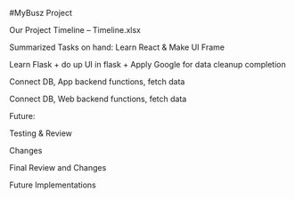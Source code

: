 #MyBusz Project

Our Project Timeline – Timeline.xlsx 

Summarized Tasks on hand:
Learn React & Make UI Frame

Learn Flask + do up UI in flask + Apply Google for data cleanup completion

Connect DB, App backend functions,  fetch data

Connect DB, Web backend functions,  fetch data


Future:

Testing & Review

Changes 

Final Review and Changes

Future Implementations


